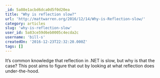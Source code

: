 ```yaml
---
_id: 5a88e1acbd6dca0d5f0d20ea
title: "Why is reflection slow?"
url: 'http://mattwarren.org/2016/12/14/Why-is-Reflection-slow/'
category: articles
slug: 'why-is-reflection-slow'
user_id: 5a83ce59d6eb0005c4ecda2c
username: 'bill-s'
createdOn: '2016-12-23T22:32:20.000Z'
tags: []
---
```


It’s common knowledge that reflection in .NET is slow, but why is that the case? This post aims to figure that out by looking at what reflection does under-the-hood.
